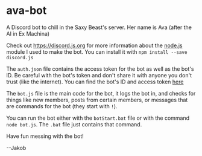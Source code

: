 # ava-bot
A Discord bot to chill in the Saxy Beast's server. Her name is Ava (after the AI in Ex Machina)

Check out <https://discord.js.org> for more information about the [node.js](https://nodejs.org/en/) module I used to make the bot. You can install it with `npm install --save discord.js`

The `auth.json` file contains the access token for the bot as well as the bot's ID. Be careful with the bot's token and don't share it with anyone you don't trust (like the internet). You can find the bot's ID and access token [here](https://discordapp.com/developers/applications/me) 

The `bot.js` file is the main code for the bot, it logs the bot in, and checks for things like new members, posts from certain members, or messages that are commands for the bot (they start with `!`). 

You can run the bot either with the `botStart.bat` file or with the command `node bot.js`. The `.bat` file just contains that command. 

Have fun messing with the bot!

--Jakob
